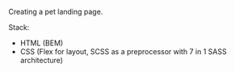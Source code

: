 Creating a pet landing page.

Stack:
 - HTML (BEM)
 - CSS (Flex for layout, SCSS as a preprocessor with 7 in 1 SASS architecture)
 
